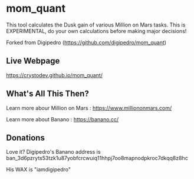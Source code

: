 # mom_quant
 
This tool calculates the Dusk gain of various Million on Mars tasks. This is EXPERIMENTAL, do your own calculations before making major decisions!

Forked from Digipedro (https://github.com/digipedro/mom_quant)
## Live Webpage

https://crystodev.github.io/mom_quant/

## What's All This Then?

Learn more abour Million on Mars : https://www.milliononmars.com/

Learn more about Banano : https://banano.cc/

## Donations

Love it? Digipedro's Banano address is ban_3d6pzryts53tzk1u87yobfcrcwuiq11hhpj7oo8mapnodpkroc7dkqq8z8hc

His WAX is "iamdigipedro"